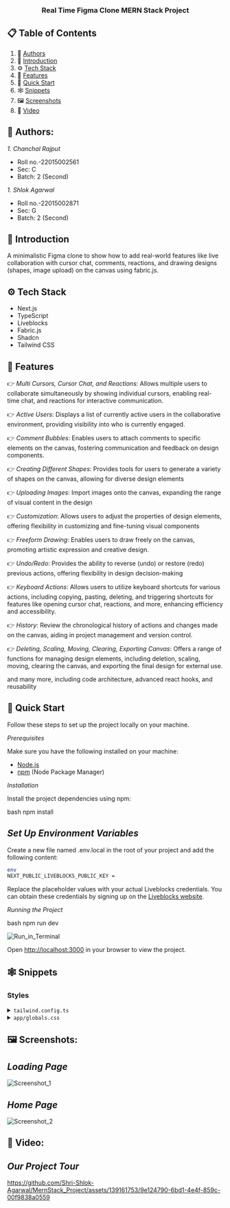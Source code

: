 <h3 align="center">Real Time Figma Clone MERN Stack Project</h3>

## 📋 <a name="table">Table of Contents</a>

1. 🗽 [Authors](#authors)
2. 🤖 [Introduction](#introduction)
3. ⚙️ [Tech Stack](#tech-stack)
4. 🔋 [Features](#features)
5. 🤸 [Quick Start](#quick-start)
6. 🕸️ [Snippets](#snippets)
7. 🖼️ [Screenshots](#screenshots)
8. 🎥 [Video](#video)

## <a name="authors"> 🗽 Authors:</a>

*1. Chanchal Rajput*
- Roll no.-22015002561
- Sec: C
- Batch: 2 (Second)

*1. Shlok Agarwal*
- Roll no.-22015002871
- Sec: G
- Batch: 2 (Second)


## <a name="introduction">🤖 Introduction</a>

A minimalistic Figma clone to show how to add real-world features like live collaboration with cursor chat, comments, reactions, and drawing designs (shapes, image upload) on the canvas using fabric.js.

## <a name="tech-stack">⚙️ Tech Stack</a>

- Next.js
- TypeScript
- Liveblocks
- Fabric.js
- Shadcn
- Tailwind CSS

## <a name="features">🔋 Features</a>

👉 *Multi Cursors, Cursor Chat, and Reactions*: Allows multiple users to collaborate simultaneously by showing individual cursors, enabling real-time chat, and reactions for interactive communication.

👉 *Active Users*: Displays a list of currently active users in the collaborative environment, providing visibility into who is currently engaged.

👉 *Comment Bubbles*: Enables users to attach comments to specific elements on the canvas, fostering communication and feedback on design components.

👉 *Creating Different Shapes*: Provides tools for users to generate a variety of shapes on the canvas, allowing for diverse design elements

👉 *Uploading Images*: Import images onto the canvas, expanding the range of visual content in the design

👉 *Customization*: Allows users to adjust the properties of design elements, offering flexibility in customizing and fine-tuning visual components

👉 *Freeform Drawing*: Enables users to draw freely on the canvas, promoting artistic expression and creative design.

👉 *Undo/Redo*: Provides the ability to reverse (undo) or restore (redo) previous actions, offering flexibility in design decision-making

👉 *Keyboard Actions*: Allows users to utilize keyboard shortcuts for various actions, including copying, pasting, deleting, and triggering shortcuts for features like opening cursor chat, reactions, and more, enhancing efficiency and accessibility.

👉 *History*: Review the chronological history of actions and changes made on the canvas, aiding in project management and version control.

👉 *Deleting, Scaling, Moving, Clearing, Exporting Canvas*: Offers a range of functions for managing design elements, including deletion, scaling, moving, clearing the canvas, and exporting the final design for external use.

and many more, including code architecture, advanced react hooks, and reusability 

## <a name="quick-start">🤸 Quick Start</a>

Follow these steps to set up the project locally on your machine.

*Prerequisites*

Make sure you have the following installed on your machine:

- [Node.js](https://nodejs.org/en)
- [npm](https://www.npmjs.com/) (Node Package Manager)


*Installation*

Install the project dependencies using npm:

bash
npm install


*Set Up Environment Variables*
-
Create a new file named .env.local in the root of your project and add the following content:

```bash
env
NEXT_PUBLIC_LIVEBLOCKS_PUBLIC_KEY = 
```

Replace the placeholder values with your actual Liveblocks credentials. You can obtain these credentials by signing up on the [Liveblocks website](https://liveblocks.io).

*Running the Project*

bash
npm run dev

![Run_in_Terminal](https://github.com/Shri-Shlok-Agarwal/Project_MERN_Stack/assets/139161753/d552159d-64b3-4ad3-97ff-1f3c2ef3d84f)

Open [http://localhost:3000](http://localhost:3000) in your browser to view the project.

## <a name="snippets">🕸️ Snippets</a>

### Styles

<details>
<summary><code>tailwind.config.ts</code></summary>

typescript
import type { Config } from "tailwindcss";

const config = {
  darkMode: ["class"],
  content: [
    "./pages/**/*.{ts,tsx}",
    "./components/**/*.{ts,tsx}",
    "./app/**/*.{ts,tsx}",
    "./src/**/*.{ts,tsx}",
  ],
  prefix: "",
  theme: {
    container: {
      center: true,
      padding: "2rem",
      screens: {
        "2xl": "1400px",
      },
    },
    extend: {
      colors: {
        primary: {
          black: "#14181F",
          green: "#56FFA6",
          grey: {
            100: "#2B303B",
            200: "#202731",
            300: "#C4D3ED",
          },
        },
      },
      keyframes: {
        "accordion-down": {
          from: { height: "0" },
          to: { height: "var(--radix-accordion-content-height)" },
        },
        "accordion-up": {
          from: { height: "var(--radix-accordion-content-height)" },
          to: { height: "0" },
        },
      },
      animation: {
        "accordion-down": "accordion-down 0.2s ease-out",
        "accordion-up": "accordion-up 0.2s ease-out",
      },
    },
  },
  plugins: [require("tailwindcss-animate")],
} satisfies Config;

export default config;


</details>

<details>
<summary><code>app/globals.css</code></summary>

css
@tailwind base;
@tailwind components;
@tailwind utilities;

@import "@liveblocks/react-comments/styles.css";

* {
  font-family:
    work sans,
    sans-serif;
}

@layer utilities {
  .no-ring {
    @apply outline-none ring-0 ring-offset-0 focus:ring-0 focus:ring-offset-0 focus-visible:ring-offset-0 !important;
  }

  .input-ring {
    @apply h-8 rounded-none border-none  bg-transparent outline-none ring-offset-0 focus:ring-1  focus:ring-primary-green focus:ring-offset-0 focus-visible:ring-offset-0 !important;
  }

  .right-menu-content {
    @apply flex w-80 flex-col gap-y-1 border-none bg-primary-black py-4 text-white !important;
  }

  .right-menu-item {
    @apply flex justify-between px-3 py-2 hover:bg-primary-grey-200 !important;
  }
}


</details>

## <a name="screenshots"> 🖼️ Screenshots:</a>

*Loading Page*
-
![Screenshot_1](https://github.com/Shri-Shlok-Agarwal/Project_MERN_Stack/assets/139161753/deb3fbb2-933d-4236-b71f-91f3c0040f52)

*Home Page*
-
![Screenshot_2](https://github.com/Shri-Shlok-Agarwal/Project_MERN_Stack/assets/139161753/4a4bd478-6f68-407a-a0c0-d95141ea5245)


## <a name="video"> 🎥 Video:</a>

*Our Project Tour*
-
https://github.com/Shri-Shlok-Agarwal/MernStack_Project/assets/139161753/9e124790-6bd1-4e4f-859c-00f9838a0559
